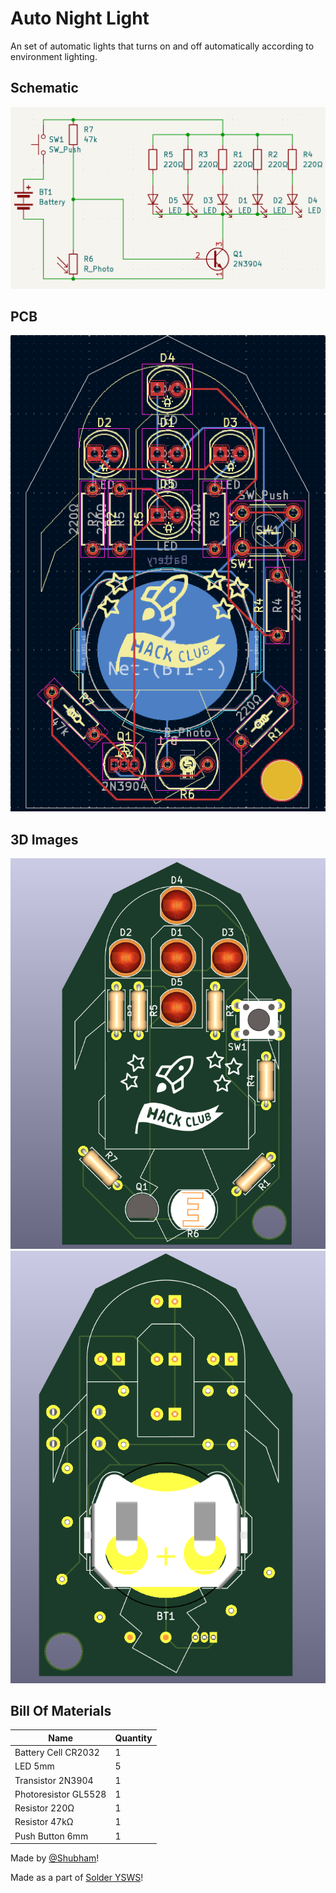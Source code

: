 # Auto Night Light

An set of automatic lights that turns on and off automatically according to environment lighting.

## Schematic

![](./images/schematic.png?)

## PCB

![](./images/pcb.png?)

## 3D Images

![](./images/3d1.png?)
![](./images/3d2.png?)

## Bill Of Materials

| Name                 | Quantity |
| -------------------- | -------- |
| Battery Cell CR2032  | 1        |
| LED 5mm              | 5        |
| Transistor 2N3904    | 1        |
| Photoresistor GL5528 | 1        |
| Resistor 220Ω        | 1        |
| Resistor 47kΩ        | 1        |
| Push Button 6mm      | 1        |

Made by [@Shubham](https://hackclub.slack.com/team/U07FW3J47ME)!

Made as a part of [Solder YSWS](http://solder.hackclub.com/)!
